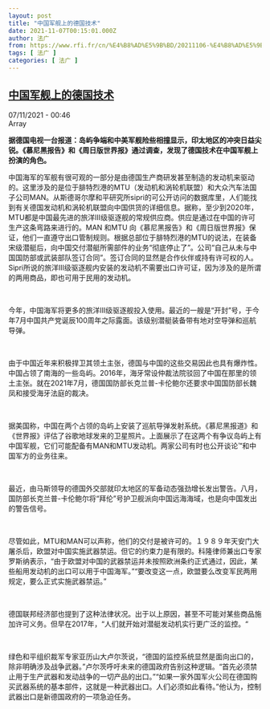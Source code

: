 ```yaml
---
layout: post
title: "中国军舰上的德国技术"
date: 2021-11-07T00:15:01.000Z
author: 法广
from: https://www.rfi.fr/cn/%E4%B8%AD%E5%9B%BD/20211106-%E4%B8%AD%E5%9B%BD%E5%86%9B%E8%88%B0%E4%B8%8A%E7%9A%84%E5%BE%B7%E5%9B%BD%E6%8A%80%E6%9C%AF
tags: [ 法广 ]
categories: [ 法广 ]
---
```

<!--1636244101000-->
[中国军舰上的德国技术](https://www.rfi.fr/cn/%E4%B8%AD%E5%9B%BD/20211106-%E4%B8%AD%E5%9B%BD%E5%86%9B%E8%88%B0%E4%B8%8A%E7%9A%84%E5%BE%B7%E5%9B%BD%E6%8A%80%E6%9C%AF)
------

<div>
<div>07/11/2021 - 00:46</div>Array<p><strong>                    据德国电视一台报道：岛屿争端和中美军舰险些相撞显示，印太地区的冲突日益尖锐。《慕尼黑报告》和《周日版世界报》通过调查，发现了德国技术在中国军舰上扮演的角色。                </strong></p><div >                    <p>中国海军的军舰有很可观的一部分是由德国生产商研发甚至制造的发动机来驱动的。这里涉及的是位于腓特烈港的MTU（发动机和涡轮机联盟）和大众汽车法国子公司MAN。从斯德哥尔摩和平研究所sipri的可公开访问的数据库里，人们能找到有关德国发动机和涡轮机联盟向中国供货的详细信息。据称，至少到2020年，MTU都是中国最先进的旅洋III级驱逐舰的常规供应商。供应是通过在中国的许可生产这条弯路来进行的。MAN 和MTU 向《慕尼黑报告》和《周日版世界报》保证，他们一直遵守出口管制规则。根据总部位于腓特烈港的MTU的说法，在装备宋级潜艇后，向中国交付潜艇所需部件的业务“彻底停止了”。公司“自己从未与中国国防部或武装部队签订合同”。签订合同的显然是合作伙伴或持有许可权的人。Sipri所说的旅洋III级驱逐舰内安装的发动机不需要出口许可证，因为涉及的是所谓的两用商品，即也可用于民用的发动机。</p><p> </p><p>今年，中国海军将更多的旅洋III级驱逐舰投入使用。最近的一艘是“开封”号，于今年7月中国共产党诞辰100周年之际露面。该级别潜艇装备带有地对空导弹和巡航导弹。</p><p> </p><p>由于中国近年来积极捍卫其领土主张，德国与中国的这些交易因此也具有爆炸性。中国占领了南海的一些岛屿。2016年，海牙常设仲裁法院驳回了中国在那里的领土主张。就在2021年7月，德国国防部长克兰普-卡伦鲍尔还要求中国国防部长魏凤和接受海牙法庭的裁决。</p><p> </p><p>据美国称，中国在两个占领的岛屿上安装了巡航导弹发射系统。《慕尼黑报道》和《世界报》评估了谷歌地球发来的卫星照片。上面展示了在这两个有争议岛屿上有中国军舰，它们可能配备有MAN和MTU发动机。两家公司有时也公开谈论™和中国军方的业务往来。</p><p> </p><p>最近，由马斯领导的德国外交部就印太地区的军备动态强劲增长发出警告。八月，国防部长克兰普-卡伦鲍尔将“拜伦”号护卫舰派向中国远海海域，也是向中国发出的警告信号。</p><p> </p><p>尽管如此，MTU和MAN可以声称，他们的交付是被许可的。１９８９年天安门大屠杀后，欧盟对中国实施武器禁运。但它的约束力是有限的。科隆律师兼出口专家罗斯纳表示，“由于欧盟对中国的武器禁运并未按照欧洲条约正式通过，因此，某些船用发动机的出口可以用于中国海军。”“要改变这一点，欧盟要么改变军民两用规定，要么正式实施武器禁运。”</p><p> </p><p>德国联邦经济部也提到了这种法律状况。出于以上原因，甚至不可能对某些商品施加许可义务。但早在2017年，“人们就开始对潜艇发动机实行更广泛的监控。“</p><p> </p><p>绿色和平组织裁军专家亚历山大卢尔茨说，“德国的监控系统显然是面向出口的，除非明确涉及战争武器。”卢尔茨呼吁未来的德国政府告别这种逻辑。“首先必须禁止用于生产武器和发动战争的一切产品的出口。”“如果一家外国军火公司在德国购买武器系统的基本部件，这就是一种武器出口。人们必须如此看待。”他认为，控制武器出口是新德国政府的一项急迫任务。</p>                                            <div data-selfpromo-newsletter>    </div>    <div data-selfpromo-app>    </div>                </div>
</div>
